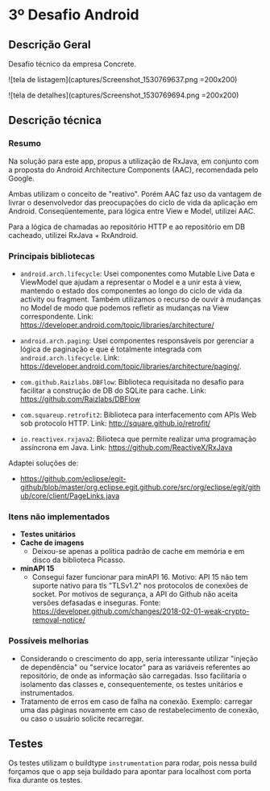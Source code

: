 # 3º Desafio Android

## Descrição Geral

Desafio técnico da empresa Concrete.

![tela de listagem](captures/Screenshot_1530769637.png =200x200)

![tela de detalhes](captures/Screenshot_1530769694.png =200x200)

## Descrição técnica

### Resumo
Na solução para este app, propus a utilização de RxJava, em conjunto com a proposta do Android Architecture Components (AAC), recomendada pelo Google.

Ambas utilizam o conceito de "reativo". Porém AAC faz uso da vantagem de livrar o desenvolvedor das preocupações do ciclo de vida da aplicação em Android.
Conseqüentemente, para lógica entre View e Model, utilizei AAC.

Para a lógica de chamadas ao repositório HTTP e ao repositório em DB cacheado, utilizei RxJava + RxAndroid.


### Principais bibliotecas
- `android.arch.lifecycle`: Usei componentes como Mutable Live Data e ViewModel que ajudam a representar o Model e a unir esta à view, mantendo o estado dos componentes ao longo do ciclo de vida da activity ou fragment. Também utilizamos o recurso de ouvir à mudanças no Model de modo que podemos refletir as mudanças na View correspondente. Link: https://developer.android.com/topic/libraries/architecture/

- `android.arch.paging`: Usei componentes responsáveis por gerenciar a lógica de paginação e que é totalmente integrada com `android.arch.lifecycle`. Link: https://developer.android.com/topic/libraries/architecture/paging/.

- `com.github.Raizlabs.DBFlow`: Biblioteca requisitada no desafio para facilitar a construção de DB do SQLite para cache. Link: https://github.com/Raizlabs/DBFlow

- `com.squareup.retrofit2`: Biblioteca para interfacemento com APIs Web sob protocolo HTTP. Link: http://square.github.io/retrofit/

- `io.reactivex.rxjava2`: Bilioteca que permite realizar uma programação assíncrona em Java. Link: https://github.com/ReactiveX/RxJava

Adaptei soluções de:
- https://github.com/eclipse/egit-github/blob/master/org.eclipse.egit.github.core/src/org/eclipse/egit/github/core/client/PageLinks.java

### Itens não implementados

- **Testes unitários**
- **Cache de imagens**
    - Deixou-se apenas a política padrão de cache em memória e em disco da biblioteca Picasso.
- **minAPI 15**
    - Consegui fazer funcionar para minAPI 16. Motivo: API 15 não tem suporte nativo para tls "TLSv1.2" nos protocolos de conexões de socket. Por motivos de segurança, a API do Github não aceita versões defasadas e inseguras. Fonte: https://developer.github.com/changes/2018-02-01-weak-crypto-removal-notice/

### Possíveis melhorias

- Considerando o crescimento do app, seria interessante utilizar "injeção de dependência" ou "service locator" para as variáveis referentes ao repositório, de onde as informação são carregadas. Isso facilitaria o isolamento das classes e, consequentemente, os testes unitários e instrumentados.
- Tratamento de erros em caso de falha na conexão. Exemplo: carregar uma das páginas novamente em caso de restabelecimento de conexão, ou caso o usuário solicite recarregar.


## Testes

Os testes utilizam o buildtype ```instrumentation``` para rodar, pois nessa build forçamos que o app seja buildado para apontar para localhost com porta fixa durante os testes.